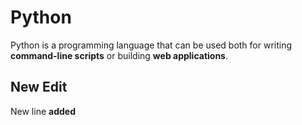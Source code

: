 # Python



Python is a programming language that can be used both for writing **command-line scripts** or building **web applications**.



## New Edit

New line **added**